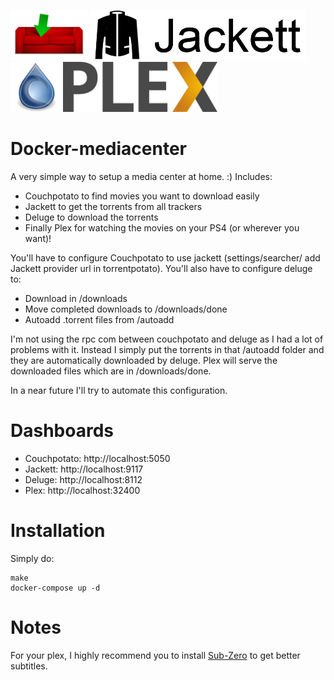 <img alt="Couchpotato" src="assets/couchpotato.png" height="80"> <img alt="Jackett" src="assets/jackett.png" height="80">
<img alt="Deluge" src="assets/deluge.png" height="80"> <img alt="Plex" src="assets/plex.png" height="80">

# Docker-mediacenter

A very simple way to setup a media center at home. :)
Includes:
- Couchpotato to find movies you want to download easily
- Jackett to get the torrents from all trackers
- Deluge to download the torrents
- Finally Plex for watching the movies on your PS4 (or wherever you want)!

You'll have to configure Couchpotato to use jackett (settings/searcher/ add Jackett provider url in torrentpotato).
You'll also have to configure deluge to:
- Download in /downloads
- Move completed downloads to /downloads/done
- Autoadd .torrent files from /autoadd

I'm not using the rpc com between couchpotato and deluge as I had a lot of problems with it.
Instead I simply put the torrents in that /autoadd folder and they are automatically downloaded by deluge.
Plex will serve the downloaded files which are in /downloads/done. 

In a near future  I'll try to automate this configuration.

# Dashboards
- Couchpotato: http://localhost:5050
- Jackett: http://localhost:9117
- Deluge: http://localhost:8112
- Plex: http://localhost:32400

# Installation

Simply do:

```
make
docker-compose up -d
```

# Notes
For your plex, I highly recommend you to install [Sub-Zero](https://github.com/pannal/Sub-Zero.bundle) to get better subtitles.
